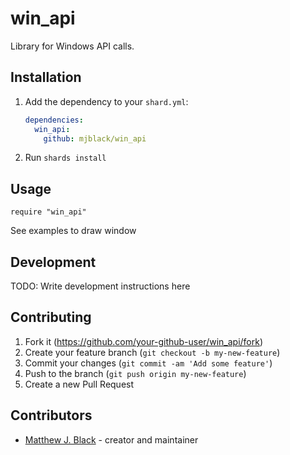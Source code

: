 # win_api

Library for Windows API calls.

## Installation

1. Add the dependency to your `shard.yml`:

   ```yaml
   dependencies:
     win_api:
       github: mjblack/win_api
   ```

2. Run `shards install`

## Usage

```crystal
require "win_api"
```

See examples to draw window


## Development

TODO: Write development instructions here

## Contributing

1. Fork it (<https://github.com/your-github-user/win_api/fork>)
2. Create your feature branch (`git checkout -b my-new-feature`)
3. Commit your changes (`git commit -am 'Add some feature'`)
4. Push to the branch (`git push origin my-new-feature`)
5. Create a new Pull Request

## Contributors

- [Matthew J. Black](https://github.com/mjblack) - creator and maintainer
